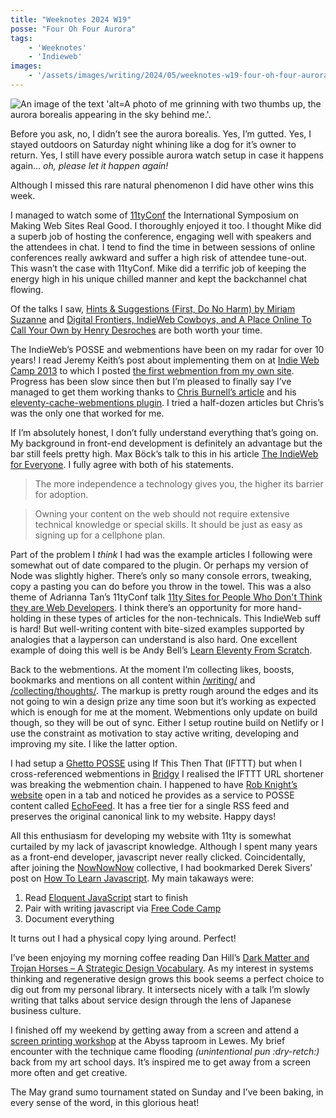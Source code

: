 ```yaml
---
title: "Weeknotes 2024 W19"
posse: "Four Oh Four Aurora"
tags:
    - 'Weeknotes'
    - 'Indieweb'
images:
    - '/assets/images/writing/2024/05/weeknotes-w19-four-oh-four-aurora.jpg'
---
```


<img src="{{ images }}" alt="An image of the text 'alt=A photo of me grinning with two thumbs up, the aurora borealis appearing in the sky behind me.'.">

Before you ask, no, I didn’t see the aurora borealis. Yes, I’m gutted. Yes, I stayed outdoors on Saturday night whining like a dog for it’s owner to return. Yes, I still have every possible aurora watch setup in case it happens again… *oh, please let it happen again!*

Although I missed this rare natural phenomenon I did have other wins this week.

I managed to watch some of [11tyConf](https://conf.11ty.dev/) the International Symposium on Making Web Sites Real Good. I thoroughly enjoyed it too. I thought Mike did a superb job of hosting the conference, engaging well with speakers and the attendees in chat. I tend to find the time in between sessions of online conferences really awkward and suffer a high risk of attendee tune-out. This wasn’t the case with 11tyConf. Mike did a terrific job of keeping the energy high in his unique chilled manner and kept the backchannel chat flowing.

Of the talks I saw, [Hints & Suggestions (First, Do No Harm) by Miriam Suzanne](https://www.youtube.com/watch?v=iLxJ6PtuF9M&t=4190s) and [Digital Frontiers, IndieWeb Cowboys, and A Place Online To Call Your Own by Henry Desroches](https://www.youtube.com/watch?v=iLxJ6PtuF9M&t=8542s) are both worth your time.

The IndieWeb’s POSSE and webmentions have been on my radar for over 10 years! I read Jeremy Keith’s post about implementing them on at [Indie Web Camp 2013](https://adactio.com/journal/6469/) to which I posted [the first webmention from my own site](https://benjamin.parry.is/writing/2013/09/testing-webmentions/). Progress has been slow since then but I’m pleased to finally say I’ve managed to get them working thanks to [Chris Burnell’s article](https://chrisburnell.com/article/webmention-eleventy-setup/) and his [eleventy-cache-webmentions plugin](https://chrisburnell.com/eleventy-cache-webmentions/). I tried a half-dozen articles but Chris’s was the only one that worked for me.

If I’m absolutely honest, I don’t fully understand everything that’s going on. My background in front-end development is definitely an advantage but the bar still feels pretty high. Max Böck’s talk to this in his article [The IndieWeb for Everyone](https://mxb.dev/blog/the-indieweb-for-everyone/). I fully agree with both of his statements.

> The more independence a technology gives you, the higher its barrier for adoption.

> Owning your content on the web should not require extensive technical knowledge or special skills. It should be just as easy as signing up for a cellphone plan.

Part of the problem I *think* I had was the example articles I following were somewhat out of date compared to the plugin. Or perhaps my version of Node was slightly higher. There’s only so many console errors, tweaking, copy a pasting you can do before you throw in the towel. This was a also theme of Adrianna Tan’s 11tyConf talk [11ty Sites for People Who Don't Think they are Web Developers](https://www.youtube.com/watch?v=iLxJ6PtuF9M&t=12900s). I think there’s an opportunity for more hand-holding in these types of articles for the non-technicals. This IndieWeb suff is hard! But well-writing content with bite-sized examples supported by analogies that a layperson can understand is also hard. One excellent example of doing this well is be Andy Bell’s [Learn Eleventy From Scratch](https://learneleventyfromscratch.com).

Back to the webmentions. At the moment I’m collecting likes, boosts, bookmarks and mentions on all content within [/writing/](/writing/) and [/collecting/thoughts/](/collecting/thoughts/). The markup is pretty rough around the edges and its not going to win a design prize any time soon but it’s working as expected which is enough for me at the moment. Webmentions only update on build though, so they will be out of sync. Either I setup routine build on Netlify or I use the constraint as motivation to stay active writing, developing and improving my site. I like the latter option.

I had setup a [Ghetto POSSE](https://benjamin.parry.is/collecting/thoughts/2024/04/ghetto-posse/) using If This Then That (IFTTT) but when I cross-referenced webmentions in [Bridgy](https://brid.gy/) I realised the IFTTT URL shortener was breaking the webmention chain. I happened to have [Rob Knight’s website](https://rknight.me/about/colophon/) open in a tab and noticed he provides as a service to POSSE content called [EchoFeed](https://echofeed.app/). It has a free tier for a single RSS feed and preserves the original canonical link to my website. Happy days!

All this enthusiasm for developing my website with 11ty is somewhat curtailed by my lack of javascript knowledge. Although I spent many years as a front-end developer, javascript never really clicked. Coincidentally, after joining the [NowNowNow](https://nownownow.com/) collective, I had bookmarked Derek Sivers’ post on [How To Learn Javascript](https://sive.rs/learn-js). My main takaways were:

1. Read [Eloquent JavaScript](https://eloquentjavascript.net/) start to finish
2. Pair with writing javascript via [Free Code Camp](https://www.freecodecamp.org/learn/javascript-algorithms-and-data-structures-v8/)
3. Document everything

It turns out I had a physical copy lying around. Perfect!

I’ve been enjoying my morning coffee reading Dan Hill’s [Dark Matter and Trojan Horses – A Strategic Design Vocabulary](https://medium.com/dark-matter-and-trojan-horses/dark-matter-and-trojan-horses-a-strategic-design-vocabulary-strelka-press-18551fff3133). As my interest in systems thinking and regenerative design grows this book seems a perfect choice to dig out from my personal library. It intersects nicely with a talk I’m slowly writing that talks about service design through the lens of Japanese business culture.

I finished off my weekend by getting away from a screen and attend a [screen printing workshop](https://benjamin.parry.is/collecting/thoughts/2024/05/screen-printing-with-gary-parselle/) at the Abyss taproom in Lewes. My brief encounter with the technique came flooding *(unintentional pun :dry-retch:)* back from my art school days. It’s inspired me to get away from a screen more often and get creative.

The May grand sumo tournament stated on Sunday and I’ve been baking, in every sense of the word, in this glorious heat!